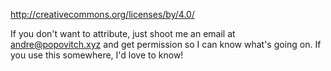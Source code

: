 http://creativecommons.org/licenses/by/4.0/

If you don't want to attribute, just shoot me an email at andre@popovitch.xyz and get permission so I can know what's going on. If you use this somewhere, I'd love to know!